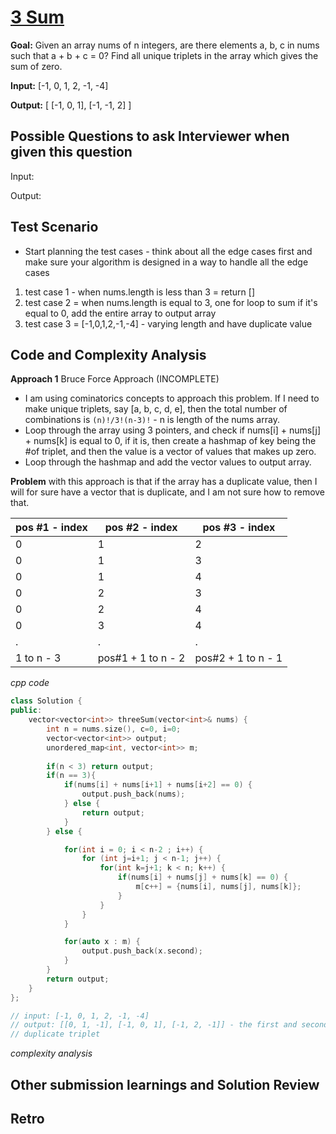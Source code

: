 # [3 Sum](https://leetcode.com/problems/3sum/)

**Goal:** 
Given an array nums of n integers, are there elements a, b, c in nums such that a + b + c = 0? Find all unique triplets in the array which gives the sum of zero.

**Input:**
[-1, 0, 1, 2, -1, -4]

**Output:**
[
  [-1, 0, 1],
  [-1, -1, 2]
]


## Possible Questions to ask Interviewer when given this question

Input: 


Output:

## Test Scenario

- Start planning the test cases - think about all the edge cases first and make sure your algorithm is designed in a way to handle all the edge cases

1. test case 1 - when nums.length is less than 3 = return []
2. test case 2 = when nums.length is equal to 3, one for loop to sum if it's equal to 0, add the entire array to output array
3. test case 3 = [-1,0,1,2,-1,-4] - varying length and have duplicate value

## Code and Complexity Analysis

**Approach 1** Bruce Force Approach (INCOMPLETE)
* I am using cominatorics concepts to approach this problem. If I need to make unique triplets, say [a, b, c, d, e], then the total number of combinations is `(n)!/3!(n-3)!` - n is length of the nums array.
* Loop through the array using 3 pointers, and check if nums[i] + nums[j] + nums[k] is equal to 0, if it is, then create a hashmap of key being the #of triplet, and then the value is a vector of values that makes up zero. 
* Loop through the hashmap and add the vector values to output array. 

**Problem** with this approach is that if the array has a duplicate value, then I will for sure have a vector that is duplicate, and I am not sure how to remove that. 

| pos #1 - index | pos #2 - index | pos #3 - index |
| ------ | ------ | ------ | 
| 0  | 1  | 2  |
| 0 | 1 | 3 | 
| 0 | 1 | 4 | 
| 0  | 2 | 3 | 
| 0 | 2 | 4 | 
| 0 | 3 | 4 |
| . | . | . | 
| 1 to n - 3 | pos#1 + 1 to n - 2 | pos#2 + 1 to n - 1 | 

_cpp code_

```cpp
class Solution {
public:
    vector<vector<int>> threeSum(vector<int>& nums) {
        int n = nums.size(), c=0, i=0;
        vector<vector<int>> output;
        unordered_map<int, vector<int>> m; 
    
        if(n < 3) return output;
        if(n == 3){
            if(nums[i] + nums[i+1] + nums[i+2] == 0) {
                output.push_back(nums);
            } else {
                return output;
            }
        } else {

            for(int i = 0; i < n-2 ; i++) {
                for (int j=i+1; j < n-1; j++) {
                    for(int k=j+1; k < n; k++) {
                        if(nums[i] + nums[j] + nums[k] == 0) {
                            m[c++] = {nums[i], nums[j], nums[k]};
                        }
                    }
                }
            }

            for(auto x : m) {
                output.push_back(x.second);
            }
        }
        return output;
    }
};

// input: [-1, 0, 1, 2, -1, -4]
// output: [[0, 1, -1], [-1, 0, 1], [-1, 2, -1]] - the first and second is a
// duplicate triplet
```
_complexity analysis_

## Other submission learnings and Solution Review

## Retro

